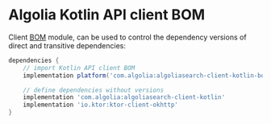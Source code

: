 # Algolia Kotlin API client BOM

Client [BOM][1] module, can be used to control the dependency versions of direct and transitive dependencies:

```groovy
dependencies {
    // import Kotlin API client BOM
    implementation platform('com.algolia:algoliasearch-client-kotlin-bom:2.1.0')

    // define dependencies without versions
    implementation 'com.algolia:algoliasearch-client-kotlin'
    implementation 'io.ktor:ktor-client-okhttp'
}
```

[1]: https://docs.gradle.org/current/userguide/platforms.html#sub:bom_import
